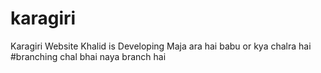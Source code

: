 # karagiri
Karagiri Website
Khalid is Developing
Maja ara hai babu
or kya chalra hai
#branching
chal bhai naya branch hai